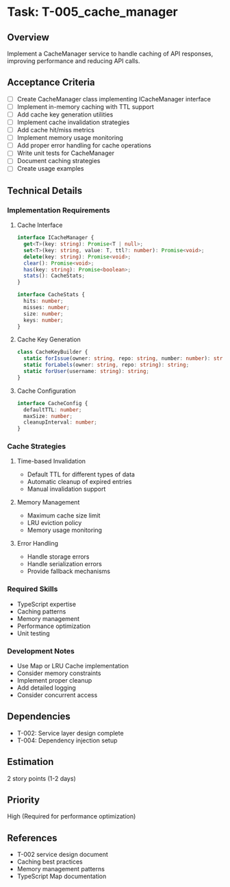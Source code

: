 # Task: T-005_cache_manager

## Overview

Implement a CacheManager service to handle caching of API responses, improving performance and reducing API calls.

## Acceptance Criteria

- [ ] Create CacheManager class implementing ICacheManager interface
- [ ] Implement in-memory caching with TTL support
- [ ] Add cache key generation utilities
- [ ] Implement cache invalidation strategies
- [ ] Add cache hit/miss metrics
- [ ] Implement memory usage monitoring
- [ ] Add proper error handling for cache operations
- [ ] Write unit tests for CacheManager
- [ ] Document caching strategies
- [ ] Create usage examples

## Technical Details

### Implementation Requirements

1. Cache Interface

   ```typescript
   interface ICacheManager {
     get<T>(key: string): Promise<T | null>;
     set<T>(key: string, value: T, ttl?: number): Promise<void>;
     delete(key: string): Promise<void>;
     clear(): Promise<void>;
     has(key: string): Promise<boolean>;
     stats(): CacheStats;
   }

   interface CacheStats {
     hits: number;
     misses: number;
     size: number;
     keys: number;
   }
   ```

2. Cache Key Generation

   ```typescript
   class CacheKeyBuilder {
     static forIssue(owner: string, repo: string, number: number): string;
     static forLabels(owner: string, repo: string): string;
     static forUser(username: string): string;
   }
   ```

3. Cache Configuration

   ```typescript
   interface CacheConfig {
     defaultTTL: number;
     maxSize: number;
     cleanupInterval: number;
   }
   ```

### Cache Strategies

1. Time-based Invalidation

   - Default TTL for different types of data
   - Automatic cleanup of expired entries
   - Manual invalidation support

2. Memory Management

   - Maximum cache size limit
   - LRU eviction policy
   - Memory usage monitoring

3. Error Handling
   - Handle storage errors
   - Handle serialization errors
   - Provide fallback mechanisms

### Required Skills

- TypeScript expertise
- Caching patterns
- Memory management
- Performance optimization
- Unit testing

### Development Notes

- Use Map or LRU Cache implementation
- Consider memory constraints
- Implement proper cleanup
- Add detailed logging
- Consider concurrent access

## Dependencies

- T-002: Service layer design complete
- T-004: Dependency injection setup

## Estimation

2 story points (1-2 days)

## Priority

High (Required for performance optimization)

## References

- T-002 service design document
- Caching best practices
- Memory management patterns
- TypeScript Map documentation
